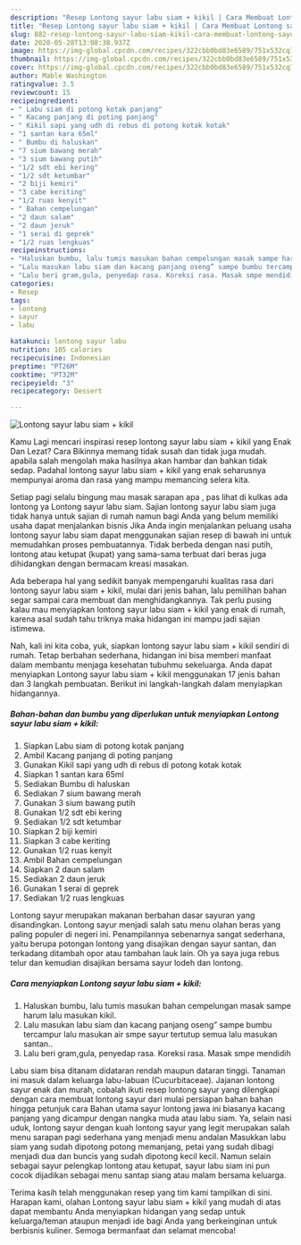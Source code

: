 ```yaml
---
description: "Resep Lontong sayur labu siam + kikil | Cara Membuat Lontong sayur labu siam + kikil Yang Lezat"
title: "Resep Lontong sayur labu siam + kikil | Cara Membuat Lontong sayur labu siam + kikil Yang Lezat"
slug: 882-resep-lontong-sayur-labu-siam-kikil-cara-membuat-lontong-sayur-labu-siam-kikil-yang-lezat
date: 2020-05-28T13:08:38.937Z
image: https://img-global.cpcdn.com/recipes/322cbb0bd83e6589/751x532cq70/lontong-sayur-labu-siam-kikil-foto-resep-utama.jpg
thumbnail: https://img-global.cpcdn.com/recipes/322cbb0bd83e6589/751x532cq70/lontong-sayur-labu-siam-kikil-foto-resep-utama.jpg
cover: https://img-global.cpcdn.com/recipes/322cbb0bd83e6589/751x532cq70/lontong-sayur-labu-siam-kikil-foto-resep-utama.jpg
author: Mable Washington
ratingvalue: 3.5
reviewcount: 15
recipeingredient:
- " Labu siam di potong kotak panjang"
- " Kacang panjang di poting panjang"
- " Kikil sapi yang udh di rebus di potong kotak kotak"
- "1 santan kara 65ml"
- " Bumbu di haluskan"
- "7 sium bawang merah"
- "3 sium bawang putih"
- "1/2 sdt ebi kering"
- "1/2 sdt ketumbar"
- "2 biji kemiri"
- "3 cabe keriting"
- "1/2 ruas kenyit"
- " Bahan cempelungan"
- "2 daun salam"
- "2 daun jeruk"
- "1 serai di geprek"
- "1/2 ruas lengkuas"
recipeinstructions:
- "Haluskan bumbu, lalu tumis masukan bahan cempelungan masak sampe harum lalu masukan kikil."
- "Lalu masukan labu siam dan kacang panjang oseng” sampe bumbu tercampur lalu masukan air smpe sayur tertutup semua lalu masukan santan.."
- "Lalu beri gram,gula, penyedap rasa. Koreksi rasa. Masak smpe mendidih"
categories:
- Resep
tags:
- lontong
- sayur
- labu

katakunci: lontong sayur labu 
nutrition: 105 calories
recipecuisine: Indonesian
preptime: "PT26M"
cooktime: "PT32M"
recipeyield: "3"
recipecategory: Dessert

---
```



![Lontong sayur labu siam + kikil](https://img-global.cpcdn.com/recipes/322cbb0bd83e6589/751x532cq70/lontong-sayur-labu-siam-kikil-foto-resep-utama.jpg)

Kamu Lagi mencari inspirasi resep lontong sayur labu siam + kikil yang Enak Dan Lezat? Cara Bikinnya memang tidak susah dan tidak juga mudah. apabila salah mengolah maka hasilnya akan hambar dan bahkan tidak sedap. Padahal lontong sayur labu siam + kikil yang enak seharusnya mempunyai aroma dan rasa yang mampu memancing selera kita.

Setiap pagi selalu bingung mau masak sarapan apa , pas lihat di kulkas ada lontong ya Lontong sayur labu siam. Sajian lontong sayur labu siam juga tidak hanya untuk sajian di rumah namun bagi Anda yang belum memiliki usaha dapat menjalankan bisnis Jika Anda ingin menjalankan peluang usaha lontong sayur labu siam dapat menggunakan sajian resep di bawah ini untuk memudahkan proses pembuatannya. Tidak berbeda dengan nasi putih, lontong atau ketupat (kupat) yang sama-sama terbuat dari beras juga dihidangkan dengan bermacam kreasi masakan.

Ada beberapa hal yang sedikit banyak mempengaruhi kualitas rasa dari lontong sayur labu siam + kikil, mulai dari jenis bahan, lalu pemilihan bahan segar sampai cara membuat dan menghidangkannya. Tak perlu pusing kalau mau menyiapkan lontong sayur labu siam + kikil yang enak di rumah, karena asal sudah tahu triknya maka hidangan ini mampu jadi sajian istimewa.


Nah, kali ini kita coba, yuk, siapkan lontong sayur labu siam + kikil sendiri di rumah. Tetap berbahan sederhana, hidangan ini bisa memberi manfaat dalam membantu menjaga kesehatan tubuhmu sekeluarga. Anda dapat menyiapkan Lontong sayur labu siam + kikil menggunakan 17 jenis bahan dan 3 langkah pembuatan. Berikut ini langkah-langkah dalam menyiapkan hidangannya.

<!--inarticleads1-->

##### Bahan-bahan dan bumbu yang diperlukan untuk menyiapkan Lontong sayur labu siam + kikil:

1. Siapkan  Labu siam di potong kotak panjang
1. Ambil  Kacang panjang di poting panjang
1. Gunakan  Kikil sapi yang udh di rebus di potong kotak kotak
1. Siapkan 1 santan kara 65ml
1. Sediakan  Bumbu di haluskan
1. Sediakan 7 sium bawang merah
1. Gunakan 3 sium bawang putih
1. Gunakan 1/2 sdt ebi kering
1. Sediakan 1/2 sdt ketumbar
1. Siapkan 2 biji kemiri
1. Siapkan 3 cabe keriting
1. Gunakan 1/2 ruas kenyit
1. Ambil  Bahan cempelungan
1. Siapkan 2 daun salam
1. Sediakan 2 daun jeruk
1. Gunakan 1 serai di geprek
1. Sediakan 1/2 ruas lengkuas


Lontong sayur merupakan makanan berbahan dasar sayuran yang disandingkan. Lontong sayur menjadi salah satu menu olahan beras yang paling populer di negeri ini. Penampilannya sebenarnya sangat sederhana, yaitu berupa potongan lontong yang disajikan dengan sayur santan, dan terkadang ditambah opor atau tambahan lauk lain. Oh ya saya juga rebus telur dan kemudian disajikan bersama sayur lodeh dan lontong. 

<!--inarticleads2-->

##### Cara menyiapkan Lontong sayur labu siam + kikil:

1. Haluskan bumbu, lalu tumis masukan bahan cempelungan masak sampe harum lalu masukan kikil.
1. Lalu masukan labu siam dan kacang panjang oseng” sampe bumbu tercampur lalu masukan air smpe sayur tertutup semua lalu masukan santan..
1. Lalu beri gram,gula, penyedap rasa. Koreksi rasa. Masak smpe mendidih


Labu siam bisa ditanam didataran rendah maupun dataran tinggi. Tanaman ini masuk dalam keluarga labu-labuan (Cucurbitaceae). Jajanan lontong sayur enak dan murah, cobalah ikuti resep lontong sayur yang dilengkapi dengan cara membuat lontong sayur dari mulai persiapan bahan bahan hingga petunjuk cara Bahan utama sayur lontong jawa ini biasanya kacang panjang yang dicampur dengan nangka muda atau labu siam. Ya, selain nasi uduk, lontong sayur dengan kuah lontong sayur yang legit merupakan salah menu sarapan pagi sederhana yang menjadi menu andalan Masukkan labu siam yang sudah dipotong potong memanjang, petai yang sudah dibagi menjadi dua dan buncis yang sudah dipotong kecil kecil. Namun selain sebagai sayur pelengkap lontong atau ketupat, sayur labu siam ini pun cocok dijadikan sebagai menu santap siang atau malam bersama keluarga. 

Terima kasih telah menggunakan resep yang tim kami tampilkan di sini. Harapan kami, olahan Lontong sayur labu siam + kikil yang mudah di atas dapat membantu Anda menyiapkan hidangan yang sedap untuk keluarga/teman ataupun menjadi ide bagi Anda yang berkeinginan untuk berbisnis kuliner. Semoga bermanfaat dan selamat mencoba!
